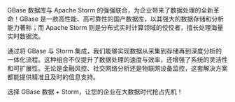 GBase 数据库与 Apache Storm 的强强联合，为企业带来了数据处理的全新革命！GBase 是一款高性能、高可靠性的国产数据库，以其强大的数据存储和分析能力著称；而 Apache Storm 则是分布式实时计算领域的佼佼者，擅长处理海量实时数据流。

通过将 GBase 与 Storm 集成，我们能够实现数据从采集到存储再到深度分析的一体化流程。这种组合不仅提升了数据处理的速度与效率，还增强了系统的灵活性和可扩展性。无论是金融风控、社交网络分析还是物联网设备监控，这套解决方案都能提供精准且及时的信息支持。

选择 GBase 数据 + Storm，让您的企业在大数据时代抢占先机！